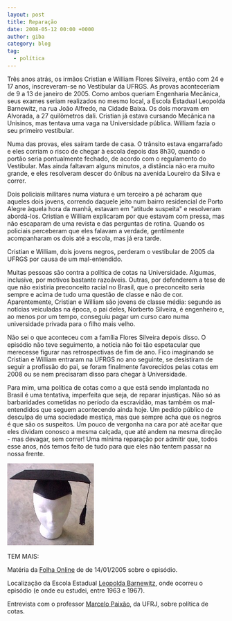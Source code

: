 ```yaml
---
layout: post
title: Reparação
date: 2008-05-12 00:00 +0000
author: giba
category: blog
tag:
  - política
---
```


Três anos atrás, os irmãos Cristian e William Flores Silveira, então com 24 e 17 anos, inscreveram-se no Vestibular da UFRGS. As provas aconteceriam de 9 a 13 de janeiro de 2005. Como ambos queriam Engenharia Mecânica, seus exames seriam realizados no mesmo local, a Escola Estadual Leopolda Barnewitz, na rua João Alfredo, na Cidade Baixa. Os dois moravam em Alvorada, a 27 quilômetros dali. Cristian já estava cursando Mecânica na Unisinos, mas tentava uma vaga na Universidade pública. William fazia o seu primeiro vestibular.

Numa das provas, eles saíram tarde de casa. O trânsito estava engarrafado e eles corriam o risco de chegar à escola depois das 8h30, quando o portão seria pontualmente fechado, de acordo com o regulamento do Vestibular. Mas ainda faltavam alguns minutos, a distância não era muito grande, e eles resolveram descer do ônibus na avenida Loureiro da Silva e correr.

Dois policiais militares numa viatura e um terceiro a pé acharam que aqueles dois jovens, correndo daquele jeito num bairro residencial de Porto Alegre àquela hora da manhã, estavam em "atitude suspeita" e resolveram abordá-los. Cristian e William explicaram por que estavam com pressa, mas não escaparam de uma revista e das perguntas de rotina. Quando os policiais perceberam que eles falavam a verdade, gentilmente acompanharam os dois até a escola, mas já era tarde.

Cristian e William, dois jovens negros, perderam o vestibular de 2005 da UFRGS por causa de um mal-entendido.

Muitas pessoas são contra a política de cotas na Universidade. Algumas, inclusive, por motivos bastante razoáveis. Outras, por defenderem a tese de que não existiria preconceito racial no Brasil, que o preconceito seria sempre e acima de tudo uma questão de classe e não de cor. Aparentemente, Cristian e William são jovens de classe média: segundo as notícias veiculadas na época, o pai deles, Norberto Silveira, é engenheiro e, ao menos por um tempo, conseguiu pagar um curso caro numa universidade privada para o filho mais velho.

Não sei o que aconteceu com a família Flores Silveira depois disso. O episódio não teve seguimento, a notícia não foi tão espetacular que merecesse figurar nas retrospectivas de fim de ano. Fico imaginando se Cristian e William entraram na UFRGS no ano seguinte, se desistiram de seguir a profissão do pai, se foram finalmente favorecidos pelas cotas em 2008 ou se nem precisaram disso para chegar à Universidade.

Para mim, uma política de cotas como a que está sendo implantada no Brasil é uma tentativa, imperfeita que seja, de reparar injustiças. Não só as barbaridades cometidas no período da escravidão, mas também os mal-entendidos que seguem acontecendo ainda hoje. Um pedido público de desculpa de uma sociedade mestiça, mas que sempre acha que os negros é que são os suspeitos. Um pouco de vergonha na cara por até aceitar que eles dividam conosco a mesma calçada, que até andem na mesma direção - mas devagar, sem correr! Uma mínima reparação por admitir que, todos esse anos, nós temos feito de tudo para que eles não tentem passar na nossa frente.

![](/uploads/reparacao.jpg)

TEM MAIS:

Matéria da [Folha Online](http://www1.folha.uol.com.br/folha/cotidiano/ult95u104240.shtml) de de 14/01/2005 sobre o episódio.

Localização da Escola Estadual [Leopolda Barnewitz](http://www.apontador.com.br/local/escolas_de_primeiro_e_segundo_graus/9XP74SU2/escola_estadual_de_1_grau_prof_leopolda_barnewitz.html), onde ocorreu o episódio (e onde eu estudei, entre 1963 e 1967).

Entrevista com o professor [Marcelo Paixão](http://www.bovespa.com.br/InstSites/RevistaBovespa/96/Pensando.shtml), da UFRJ, sobre política de cotas.
